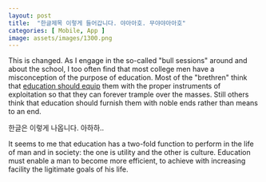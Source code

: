 ```yaml
---
layout: post
title:  "한글제목 이렇게 들어갑니다. 야아아호. 무야야아아호"
categories: [ Mobile, App ]
image: assets/images/1300.png
---
```

This is changed. As I engage in the so-called "bull sessions" around and about the school, I too often find that most college men have a misconception of the purpose of education. Most of the "brethren" think that <a href="#">education should equip</a> them with the proper instruments of exploitation so that they can forever trample over the masses. Still others think that education should furnish them with noble ends rather than means to an end.

한글은 이렇게 나옵니다. 아하하..

It seems to me that education has a two-fold function to perform in the life of man and in society: the one is utility and the other is culture. Education must enable a man to become more efficient, to achieve with increasing facility the ligitimate goals of his life.
